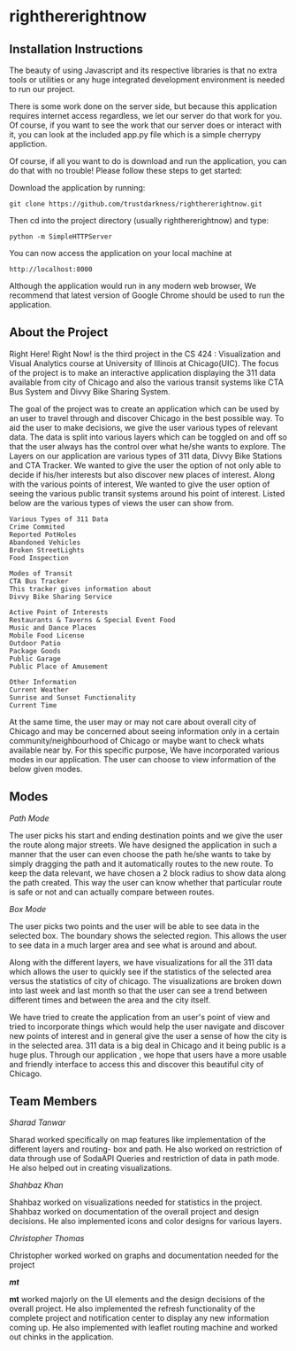 righthererightnow
=================


Installation Instructions
-------------------------

The beauty of using Javascript and its respective libraries is that no extra tools or utilities or any huge integrated development environment is needed to run our project.

There is some work done on the server side, but because this application requires internet access regardless, we let our server do that work for you. Of course, if you want to see the work that our server does or interact with it, you can look at the included app.py file which is a simple cherrypy appliction.

Of course, if all you want to do is download and run the application, you can do that with no trouble! Please follow these steps to get started:


Download the application by running:

    git clone https://github.com/trustdarkness/righthererightnow.git

Then cd into the project directory (usually righthererightnow) and type:

    python -m SimpleHTTPServer
    
You can now access the application on your local machine at

    http://localhost:8000
    
Although the application would run in any modern web browser, We recommend that latest version of Google Chrome should be used to run the application. 

About the Project
-----------------

Right Here! Right Now! is the third project in the CS 424 : Visualization and Visual Analytics course at University of Illinois at Chicago(UIC). The focus of the project is to make an interactive application displaying the 311 data available from city of Chicago and also the various transit systems like CTA Bus System and Divvy Bike Sharing System.

The goal of the project was to create an application which can be used by an user to travel through and discover Chicago in the best possible way. To aid the user to make decisions, we give the user various types of relevant data. The data is split into various layers which can be toggled on and off so that the user always has the control over what he/she wants to explore. The Layers on our application are various types of 311 data, Divvy Bike Stations and CTA Tracker. We wanted to give the user the option of not only able to decide if his/her interests but also discover new places of interest. Along with the various points of interest, We wanted to give the user option of seeing the various public transit systems around his point of interest.
Listed below are the various types of views the user can show from.

    Various Types of 311 Data
    Crime Commited
    Reported PotHoles
    Abandoned Vehicles
    Broken StreetLights
    Food Inspection

    Modes of Transit
    CTA Bus Tracker
    This tracker gives information about
    Divvy Bike Sharing Service

    Active Point of Interests
    Restaurants & Taverns & Special Event Food
    Music and Dance Places
    Mobile Food License
    Outdoor Patio
    Package Goods
    Public Garage
    Public Place of Amusement

    Other Information
    Current Weather
    Sunrise and Sunset Functionality
    Current Time

At the same time, the user may or may not care about overall city of Chicago and may be concerned about seeing information only in a certain community/neighbourhood of Chicago or maybe want to check whats available near by. For this specific purpose, We have incorporated various modes in our application. The user can choose to view information of the below given modes.

Modes
-----
    
*Path Mode*

The user picks his start and ending destination points and we give the user the route along major streets. We have designed the application in such a manner that the user can even choose the path he/she wants to take by simply dragging the path and it automatically routes to the new route. To keep the data relevant, we have chosen a 2 block radius to show data along the path created. This way the user can know whether that particular route is safe or not and can actually compare between routes.
    
*Box Mode*

The user picks two points and the user will be able to see data in the selected box. The boundary shows the selected region. This allows the user to see data in a much larger area and see what is around and about.


Along with the different layers, we have visualizations for all the 311 data which allows the user to quickly see if the statistics of the selected area versus the statistics of city of chicago. The visualizations are broken down into last week and last month so that the user can see a trend between different times and between the area and the city itself.

We have tried to create the application from an user's point of view and tried to incorporate things which would help the user navigate and discover new points of interest and in general give the user a sense of how the city is in the selected area. 311 data is a big deal in Chicago and it being public is a huge plus. Through our application , we hope that users have a more usable and friendly interface to access this and discover this beautiful city of Chicago. 

Team Members
------------

*Sharad Tanwar*

Sharad worked specifically on map features like implementation of the different layers and routing- box and path. He also worked on restriction of data through use of SodaAPI Queries and restriction of data in path mode. He also helped out in creating visualizations.

*Shahbaz Khan*

Shahbaz worked on visualizations needed for statistics in the project. Shahbaz worked on documentation of the overall project and design decisions. He also implemented icons and color designs for various layers.

*Christopher Thomas*

Christopher worked worked on graphs and documentation needed for the project

*__mt__*

__mt__ worked majorly on the UI elements and the design decisions of the overall project. He also implemented the refresh functionality of the complete project and notification center to display any new information coming up. He also implemented with leaflet routing machine and worked out chinks in the application. 

